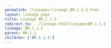 ```yaml
---
permalink: /lineages/lineage_BM.1.1.5.html
layout: lineage_page
title: Lineage BM.1.1.5
redirect_to: ../lineage.html?lineage=BM.1.1.5
lineage: BM.1.1.5
parent: BM.1.1
children: ['BM.1.1.5']
---
```

